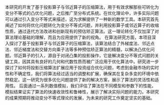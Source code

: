 本研究的开发了基于投影算子与邻近算子的压缩算法，用于有效求解那些可转化为变分不等式的凸优化问题，之后推广至分布式系统。在优化理论中，许多实际问题可以通过引入变分不等式来描述，这为求解提供了一种新的数学工具。本研究首先阐述了如何将优化问题转化为变分不等式问题，并利用投影算子或邻近算子的收缩性质，通过迭代方法改进和创新现有的预估矫正算法。这一理论转化不仅加深了对算法理论基础的理解，而且为应用提供了新的视角。
在算法研究方面，本项目深入探讨了基于投影算子与邻近算子的压缩算法，该算法结合了外梯度法、邻近点法、邻近梯度法和交替方向乘子法等多种预估矫正算法的精髓，以解决凸优化问题。邻近算子的引入，源自于对闭凸集的投影操作，它是解决变分不等式问题的关键工具，因其具有良好的几何和代数性质而被广泛应用于优化算法中。研究进一步探讨了如何将投影压缩算法扩展应用于投资组合优化问题，考虑到金融市场的实时性和不确定性，我们将算法经过适当的调整和扩展，确保其在复杂多变的环境中依然稳定。这一研究为很多优化问题提供了新的解决方案，展示了算法的灵活性和适用性。
后面通过一系列数值模拟，我们评估了算法在不同模型和参数下的性能，模拟结果证实了算法的快速收敛性和鲁棒性，展示了解决实际问题的能力。本研究的成果预期将推动变分不等式理论的发展，为未来的研究工作奠定坚实的基础。

